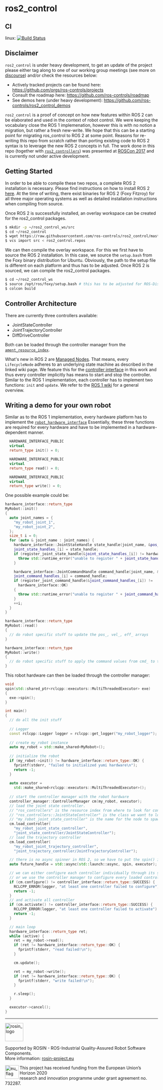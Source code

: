 # ros2_control

## CI
linux: [![Build Status](https://travis-ci.org/ros-controls/ros2_control.svg?branch=master)](https://travis-ci.org/ros-controls/ros2_control)

## Disclaimer

`ros2_control` is under heavy development, to get an update of the project please either tag along to one of our working group meetings (see more on [discourse](https://discourse.ros.org/)) and/or check the resources below:
* Actively tracked projects can be found here: https://github.com/orgs/ros-controls/projects
* Consult the roadmap here: https://github.com/ros-controls/roadmap
* See demos here (under heavy development): https://github.com/ros-controls/ros2_control_demos

`ros2_control` is a proof of concept on how new features within ROS 2 can be elaborated and used in the context of robot control.
We were keeping the vocabulary close the ROS 1 implemenation, however this is with no notion a migration, but rather a fresh new-write.
We hope that this can be a starting point for migrating ros_control to ROS 2 at some point.
Reasons for re-writing this repo from scratch rather than porting existing code to ROS 2 syntax is to leverage the new ROS 2 concepts in full.
The work done in this repo (together with [`ros2_controllers`](https://github.com/ros-controls/ros2_controllers)) was presented at [ROSCon 2017](https://vimeo.com/236182180) and is currently not under active development.

## Getting Started

In order to be able to compile these two repos, a complete ROS 2 installation is necessary.
Please find instructions on how to install ROS 2 [here](https://index.ros.org/doc/ros2/Installation/#installationguide).
At the time of writing, there exist binaries for ROS 2 (Foxy Fitzroy) for all three major operating systems as well as detailed installation instructions when compiling from source.

Once ROS 2 is successfully installed, an overlay workspace can be created for the ros2_control packages.

``` bash
$ mkdir -p ~/ros2_control_ws/src
$ cd ~/ros2_control
$ wget https://raw.githubusercontent.com/ros-controls/ros2_control/master/ros2_control/ros2_control.repos
$ vcs import src < ros2_control.repos
```

We can then compile the overlay workspace. For this we first have to source the ROS 2 installation. In this case, we source the `setup.bash` from the Foxy binary distribution for Ubuntu. Obviously, the path to the setup file is different on each platform and thus has to be adjusted. Once ROS 2 is sourced, we can compile the ros2_control packages.

``` bash
$ cd ~/ros2_control_ws
$ source /opt/ros/foxy/setup.bash # this has to be adjusted for ROS-Distro and/or OS
$ colcon build
```

## Controller Architecture

There are currently three controllers available:
* JointStateController
* JointTrajectoryController
* DiffDriveController

Both can be loaded through the controller manager from the [`ament_resource_index`](https://github.com/ament/ament_cmake/blob/master/ament_cmake_core/doc/resource_index.md).

What's new in ROS 2 are [Managed Nodes](https://github.com/ros2/ros2/wiki/Managed-Nodes).
That means, every `LifecycleNode` adheres to an underlying state machine as described in the linked wiki page.
We feature this for the [controller interface](https://github.com/ros-controls/ros2_control/blob/crystal/controller_interface/include/controller_interface/controller_interface.hpp) in this work and thus every controller implicitly has means to start and stop the controller.
Similar to the ROS 1 implementation, each controller has to implement two functions: `init` and `update`.
We refer to the [ROS 1 wiki](http://wiki.ros.org/ros_control) for a general overview.

## Writing a demo for your own robot

Similar as to the ROS 1 implementation, every hardware platform has to implement the [`robot_hardware_interface`](https://github.com/ros-controls/ros2_control/blob/crystal/hardware_interface/include/hardware_interface/robot_hardware_interface.hpp)
Essentially, these three functions are required for every hardware and have to be implemented in a hardware-dependent manner.

``` c++
  HARDWARE_INTERFACE_PUBLIC
  virtual
  return_type init() = 0;

  HARDWARE_INTERFACE_PUBLIC
  virtual
  return_type read() = 0;

  HARDWARE_INTERFACE_PUBLIC
  virtual
  return_type write() = 0;
```

One possible example could be:

``` c++
hardware_interface::return_type
MyRobot::init()
{
  auto joint_names = {
    "my_robot_joint_1",
    "my_robot_joint_2",
  };
  size_t i = 0;
  for (auto & joint_name : joint_names) {
    hardware_interface::JointStateHandle state_handle(joint_name, &pos_[i], &vel_[i], &eff_[i]);
    joint_state_handles_[i] = state_handle;
    if (register_joint_state_handle(&joint_state_handles_[i]) != hardware_interface::OK) {
      throw std::runtime_error("unable to register " + joint_state_handles_[i].get_name());
    }

    hardware_interface::JointCommandHandle command_handle(joint_name, &cmd_[i]);
    joint_command_handles_[i] = command_handle;
    if (register_joint_command_handle(&joint_command_handles_[i]) !=
      hardware_interface::OK)
    {
      throw std::runtime_error("unable to register " + joint_command_handles_[i].get_name());
    }
    ++i;
  }
}

hardware_interface::return_type
MyRobot::read()
{
  // do robot specific stuff to update the pos_, vel_, eff_ arrays
}

hardware_interface::return_type
MyRobot::write()
{
  // do robot specific stuff to apply the command values from cmd_ to the robot
}
```

This robot hardware can then be loaded through the controller manager:

``` c++
void
spin(std::shared_ptr<rclcpp::executors::MultiThreadedExecutor> exe)
{
  exe->spin();
}

int main()
{
  // do all the init stuff
  
  // Logger
  const rclcpp::Logger logger = rclcpp::get_logger("my_robot_logger");
  
  // create my_robot instance
  auto my_robot = std::make_shared<MyRobot>();
  
  // initialize the robot
  if (my_robot->init() != hardware_interface::return_type::OK) {
    fprintf(stderr, "failed to initialized yumi hardware\n");
    return -1;
  }
  
  auto executor =
    std::make_shared<rclcpp::executors::MultiThreadedExecutor>();
  
  // start the controller manager with the robot hardware
  controller_manager::ControllerManager cm(my_robot, executor);
  // load the joint state controller.
  // "ros_controllers" is the resource index from where to look for controllers
  // "ros_controllers::JointStateController" is the class we want to load
  // "my_robot_joint_state_controller" is the name for the node to spawn
  cm.load_controller(
    "my_robot_joint_state_controller",
    "joint_state_controller/JointStateController");
  // load the trajectory controller
  cm.load_controller( 
    "my_robot_joint_trajectory_controller",
    "joint_trajectory_controller/JointTrajectoryController");

  // there is no async spinner in ROS 2, so we have to put the spin() in its own thread
  auto future_handle = std::async(std::launch::async, spin, executor);

  // we can either configure each controller individually through its services
  // or we use the controller manager to configure every loaded controller
  if (cm.configure() != controller_interface::return_type::SUCCESS) {
    RCLCPP_ERROR(logger, "at least one controller failed to configure")
    return -1;
  }
  // and activate all controller
  if (cm.activate() != controller_interface::return_type::SUCCESS) {
    RCLCPP_ERROR(logger, "at least one controller failed to activate")
    return -1;
  }

  // main loop
  hardware_interface::return_type ret;
  while (active) {
    ret = my_robot->read();
    if (ret != hardware_interface::return_type::OK) {
      fprintf(stderr, "read failed!\n");
    }

    cm.update();

    ret = my_robot->write();
    if (ret != hardware_interface::return_type::OK) {
      fprintf(stderr, "write failed!\n");
    }

    r.sleep();
  }

  executor->cancel();
}
```

***
<!-- 
    ROSIN acknowledgement from the ROSIN press kit
    @ https://github.com/rosin-project/press_kit
-->

<a href="http://rosin-project.eu">
  <img src="http://rosin-project.eu/wp-content/uploads/rosin_ack_logo_wide.png" 
       alt="rosin_logo" height="60" >
</a>

Supported by ROSIN - ROS-Industrial Quality-Assured Robot Software Components.  
More information: <a href="http://rosin-project.eu">rosin-project.eu</a>

<img src="http://rosin-project.eu/wp-content/uploads/rosin_eu_flag.jpg" 
     alt="eu_flag" height="45" align="left" >  

This project has received funding from the European Union’s Horizon 2020  
research and innovation programme under grant agreement no. 732287. 
